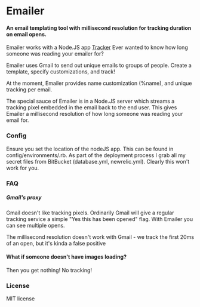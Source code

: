 # Emailer
#### An email templating tool with millisecond resolution for tracking duration on email opens.

Emailer works with a Node.JS app [Tracker](https://github.com/juliangiuca/tracker)
Ever wanted to know how long someone was reading your emailer for?

Emailer uses Gmail to send out unique emails to groups of people. Create a template,
specify customizations, and track!

At the moment, Emailer provides name customization (%name), and unique tracking per email.

The special sauce of Emailer is in a Node.JS server which streams a tracking pixel
embedded in the email back to the end user. This gives Emailer a millisecond resolution
of how long someone was reading your email for.

### Config
Ensure you set the location of the nodeJS app. This can be found in config/environments/<environment>.rb.
As part of the deployment process I grab all my secret files from BitBucket (database.yml, newrelic.yml). Clearly this won't work for you.

### FAQ
##### Gmail's proxy
Gmail doesn't like tracking pixels. Ordinarily Gmail will give a regular tracking service
a simple "Yes this has been opened" flag. With Emailer you can see multiple opens.

The millisecond resolution doesn't work with Gmail - we track the first 20ms of an open, but it's kinda a false positive

#### What if someone doesn't have images loading?
Then you get nothing! No tracking!

### License
MIT license
